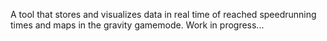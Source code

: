 A tool that stores and visualizes data in real time of reached speedrunning times and maps in the gravity gamemode. Work in progress...
